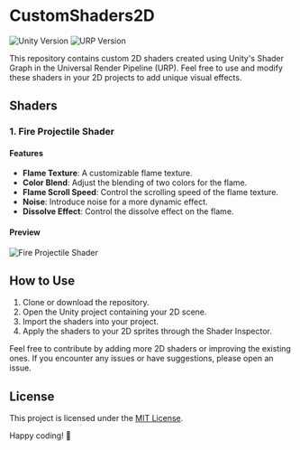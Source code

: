 # CustomShaders2D

![Unity Version](https://img.shields.io/badge/Unity-2021.3.24f1-blue.svg)
![URP Version](https://img.shields.io/badge/URP-7.3.1-blue.svg)

This repository contains custom 2D shaders created using Unity's Shader Graph in the Universal Render Pipeline (URP). Feel free to use and modify these shaders in your 2D projects to add unique visual effects.

## Shaders

### 1. Fire Projectile Shader

#### Features
- **Flame Texture**: A customizable flame texture.
- **Color Blend**: Adjust the blending of two colors for the flame.
- **Flame Scroll Speed**: Control the scrolling speed of the flame texture.
- **Noise**: Introduce noise for a more dynamic effect.
- **Dissolve Effect**: Control the dissolve effect on the flame.

#### Preview
![Fire Projectile Shader](outputs/fire_projectile.gif)

## How to Use

1. Clone or download the repository.
2. Open the Unity project containing your 2D scene.
3. Import the shaders into your project.
4. Apply the shaders to your 2D sprites through the Shader Inspector.

Feel free to contribute by adding more 2D shaders or improving the existing ones. If you encounter any issues or have suggestions, please open an issue.

## License

This project is licensed under the [MIT License](LICENSE).

Happy coding! 🚀
